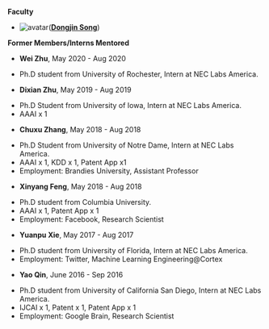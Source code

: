 
**Faculty**
* ![avatar](avatar.png=150x)([**Dongjin Song**](https://songdj.github.io/))


**Former Members/Interns Mentored**

* **Wei Zhu**, May 2020 - Aug 2020
- Ph.D student from University of Rochester, Intern at NEC Labs America.

* **Dixian Zhu**, May 2019 - Aug 2019
- Ph.D Student from University of Iowa, Intern at NEC Labs America.
- AAAI x 1

* **Chuxu Zhang**, May 2018 - Aug 2018
- Ph.D Student from University of Notre Dame, Intern at NEC Labs America.
- AAAI x 1, KDD x 1, Patent App x1
- Employment: Brandies University, Assistant Professor

* **Xinyang Feng**, May 2018 - Aug 2018
- Ph.D student from Columbia University.
- AAAI x 1, Patent App x 1
- Employment: Facebook, Research Scientist

* **Yuanpu Xie**, May 2017 - Aug 2017
- Ph.D student from University of Florida, Intern at NEC Labs America.
- Employment: Twitter, Machine Learning Engineering@Cortex

* **Yao Qin**, June 2016 - Sep 2016
- Ph.D student from University of California San Diego, Intern at NEC Labs America.
- IJCAI x 1, Patent x 1, Patent App x 1
- Employment: Google Brain, Research Scientist
